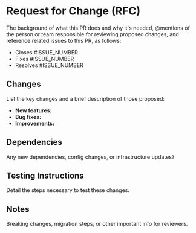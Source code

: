 # Request for Change (RFC)

The background of what this PR does and why it's needed, @mentions of the person or team responsible for reviewing proposed changes, and reference related issues to this PR, as follows:

- Closes #ISSUE_NUMBER
- Fixes #ISSUE_NUMBER
- Resolves #ISSUE_NUMBER

## Changes

List the key changes and a brief description of those proposed:

- **New features:**
- **Bug fixes:**
- **Improvements:**

## Dependencies

Any new dependencies, config changes, or infrastructure updates?

## Testing Instructions

Detail the steps necessary to test these changes.

## Notes

Breaking changes, migration steps, or other important info for reviewers.
